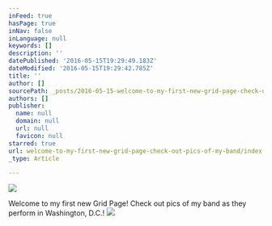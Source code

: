 ```yaml
---
inFeed: true
hasPage: true
inNav: false
inLanguage: null
keywords: []
description: ''
datePublished: '2016-05-15T19:29:49.183Z'
dateModified: '2016-05-15T19:29:42.785Z'
title: ''
author: []
sourcePath: _posts/2016-05-15-welcome-to-my-first-new-grid-page-check-out-pics-of-my-band.md
authors: []
publisher:
  name: null
  domain: null
  url: null
  favicon: null
starred: true
url: welcome-to-my-first-new-grid-page-check-out-pics-of-my-band/index.html
_type: Article

---
```

![](https://the-grid-user-content.s3-us-west-2.amazonaws.com/d0287a67-50b5-4fe5-9685-d0f60d60984b.jpg)

  
Welcome to my first new Grid Page! Check out pics of my band as they perform in Washington, D.C.!
![](https://the-grid-user-content.s3-us-west-2.amazonaws.com/deea4feb-7304-4e37-a6ac-223d158083ce.jpg)